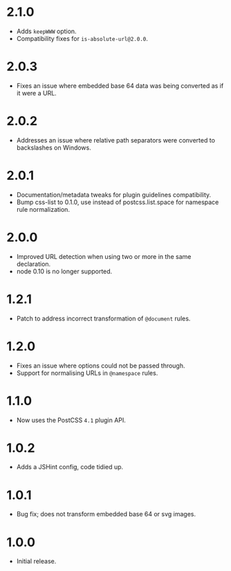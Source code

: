 # 2.1.0

* Adds `keepWWW` option.
* Compatibility fixes for `is-absolute-url@2.0.0`.

# 2.0.3

* Fixes an issue where embedded base 64 data was being converted as if it were
  a URL.

# 2.0.2

* Addresses an issue where relative path separators were converted to
  backslashes on Windows.

# 2.0.1

* Documentation/metadata tweaks for plugin guidelines compatibility.
* Bump css-list to 0.1.0, use instead of postcss.list.space for namespace
  rule normalization.

# 2.0.0

* Improved URL detection when using two or more in the same declaration.
* node 0.10 is no longer supported.

# 1.2.1

* Patch to address incorrect transformation of `@document` rules.

# 1.2.0

* Fixes an issue where options could not be passed through.
* Support for normalising URLs in `@namespace` rules.

# 1.1.0

* Now uses the PostCSS `4.1` plugin API.

# 1.0.2

* Adds a JSHint config, code tidied up.

# 1.0.1

* Bug fix; does not transform embedded base 64 or svg images.

# 1.0.0

* Initial release.
